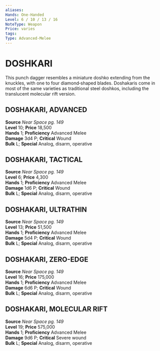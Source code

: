 ```yaml
---
aliases: 
Hands: One-Handed
Level: 6 / 10 / 13 / 16
NoteType: Weapon
Price: varies
tags: 
Type: Advanced-Melee
---
```

# DOSHKARI
This punch dagger resembles a miniature doshko extending from the knuckles, with one to four diamond‑shaped blades. Doshakaris come in most of the same varieties as traditional steel doshkos, including the translucent molecular rift version.  

##  DOSHAKARI, ADVANCED

**Source** _Near Space pg. 149_  
**Level** 10; **Price** 18,500  
**Hands** 1; **Proficiency** Advanced Melee  
**Damage** 3d4 P; **Critical** Wound  
**Bulk** L; **Special** Analog, disarm, operative

##  DOSHAKARI, TACTICAL

**Source** _Near Space pg. 149_  
**Level** 6; **Price** 4,300  
**Hands** 1; **Proficiency** Advanced Melee  
**Damage** 1d6 P; **Critical** Wound  
**Bulk** L; **Special** Analog, disarm, operative

##  DOSHAKARI, ULTRATHIN

**Source** _Near Space pg. 149_  
**Level** 13; **Price** 51,500  
**Hands** 1; **Proficiency** Advanced Melee  
**Damage** 5d4 P; **Critical** Wound  
**Bulk** L; **Special** Analog, disarm, operative

##  DOSHAKARI, ZERO-EDGE

**Source** _Near Space pg. 149_  
**Level** 16; **Price** 175,000  
**Hands** 1; **Proficiency** Advanced Melee  
**Damage** 6d6 P; **Critical** Wound  
**Bulk** L; **Special** Analog, disarm, operative

##  DOSHAKARI, MOLECULAR RIFT

**Source** _Near Space pg. 149_  
**Level** 19; **Price** 575,000  
**Hands** 1; **Proficiency** Advanced Melee  
**Damage** 9d6 P; **Critical** Severe wound  
**Bulk** L; **Special** Analog, disarm, operative
